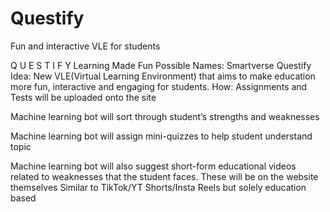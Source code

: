 # Questify
Fun and interactive VLE for students

Q U E S T I F Y
Learning Made Fun
Possible Names:
Smartverse
Questify
Idea:
New VLE(Virtual Learning Environment) that aims to make education more fun, interactive and engaging for students.
How:
Assignments and Tests will be uploaded onto the site

Machine learning bot will sort through student’s strengths and weaknesses

Machine learning bot will assign mini-quizzes to help student understand topic

Machine learning bot will also suggest short-form educational videos related to weaknesses that the student faces.
These will be on the website themselves
Similar to TikTok/YT Shorts/Insta Reels but solely education based

